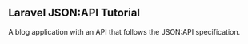 ## Laravel JSON:API Tutorial

A blog application with an API that follows the JSON:API specification.
